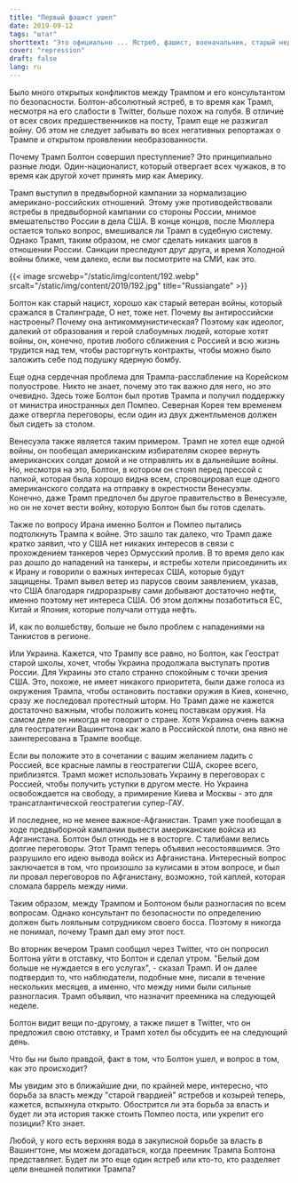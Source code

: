 ```yaml
---
title: "Первый фашист ушел"
date: 2019-09-12
tags: "штат"
shorttext: "Это официально ... Ястреб, фашист, военачальник, старый недовольный холодный воин покидает Трампа ..."
cover: "repression"
draft: false
lang: ru
---
```


Было много открытых конфликтов между Трампом и его консультантом по безопасности. Болтон-абсолютный ястреб, в то время как Трамп, несмотря на его слабости в Twitter, больше похож на голубя. В отличие от всех своих предшественников на посту, Трамп еще не разжигал войну. Об этом не следует забывать во всех негативных репортажах о Трампе и открытом проявлении необразованности.

Почему Трамп Болтон совершил преступление? Это принципиально разные люди. Один-националист, который отвергает всех чужаков, в то время как другой хочет принять мир как Америку. 

Трамп выступил в предвыборной кампании за нормализацию американо-российских отношений. Этому уже противодействовали ястребы в предвыборной кампании со стороны России, мнимое вмешательство России в дела США. В конце концов, после Мюллера остается только вопрос, вмешивался ли Трамп в судебную систему. Однако Трамп, таким образом, не смог сделать никаких шагов в отношении России. Санкции преследуют друг друга, и время Холодной войны ближе, чем далеко, если вы посмотрите на СМИ, как это.

{{< image srcwebp="/static/img/content/192.webp" srcalt="/static/img/content/2019/192.jpg" title="Russiangate" >}}

Болтон как старый нацист, хорошо как старый ветеран войны, который сражался в Сталинграде, О нет, тоже нет. Почему вы антироссийски настроены? Почему она антикоммунистическая? Поэтому как идеолог, далекий от образования и герой слабоумных людей, которые хотят войны, он, конечно, против любого сближения с Россией и всю жизнь трудится над тем, чтобы расторгнуть контракты, чтобы можно было заложить себе под подушку ядерную бомбу. 

Еще одна сердечная проблема для Трампа-расслабление на Корейском полуострове. Никто не знает, почему это так важно для него, но это очевидно. Здесь тоже Болтон был против Трампа и получил поддержку от министра иностранных дел Помпео. Северная Корея тем временем даже отвергла переговоры, если один из двух джентльменов должен был сидеть за столом.

Венесуэла также является таким примером. Трамп не хотел еще одной войны, он пообещал американским избирателям скорее вернуть американских солдат домой и не отправлять их в дальнейшие войны. Но, несмотря на это, Болтон, в котором он стоял перед прессой с папкой, которая была хорошо видна всем, спровоцировал еще одного американского солдата на отправку в окрестности Венесуэлы. Конечно, даже Трамп предпочел бы другое правительство в Венесуэле, но он не хочет вести войну, которую Болтон был бы готов сделать.

Также по вопросу Ирана именно Болтон и Помпео пытались подтолкнуть Трампа к войне. Это зашло так далеко, что Трамп даже кратко заявил, что у США нет никаких интересов в связи с прохождением танкеров через Ормусский пролив. В то время дело как раз дошло до нападений на танкеры, и ястребы хотели присоединить их к Ирану и говорили о важных интересах США, которые будут защищены. Трамп вывел ветер из парусов своим заявлением, указав, что США благодаря гидроразрыву сами добывают достаточно нефти, именно поэтому нет интереса США. Об этом должны позаботиться ЕС, Китай и Япония, которые получали оттуда нефть.

И, как по волшебству, больше не было проблем с нападениями на Танкистов в регионе.

Или Украина. Кажется, что Трампу все равно, но Болтон, как Геострат старой школы, хочет, чтобы Украина продолжала выступать против России. Для Украины это стало странно спокойным с точки зрения США. Это, похоже, не имеет никакого приоритета, были даже голоса из окружения Трампа, чтобы остановить поставки оружия в Киев, конечно, сразу же последовал протестный шторм. Но Трамп даже не кажется достаточно важным, чтобы положить конец поставкам оружия. На самом деле он никогда не говорит о стране. Хотя Украина очень важна для геостратегии Вашингтона как жало в Российской плоти, она явно не заинтересована в Трампе вообще.

Если вы положите это в сочетании с вашим желанием ладить с Россией, все красные лампы в геостратегии США, скорее всего, приблизятся. Трамп может использовать Украину в переговорах с Россией, чтобы получить уступки в другом месте. Но Украина освобождается на свободу, а примирение Киева и Москвы - это для трансатлантической геостратегии супер-ГАУ.

И последнее, но не менее важное-Афганистан. Трамп уже пообещал в ходе предвыборной кампании вывести американские войска из Афганистана. Болтон был отнюдь не в восторге. С талибами велись долгие переговоры. Этот Трамп теперь объявил несостоявшимся. Это разрушило его идею вывода войск из Афганистана. Интересный вопрос заключается в том, что произошло за кулисами в этом вопросе, и был ли провал переговоров по Афганистану, возможно, той каплей, которая сломала баррель между ними.

Таким образом, между Трампом и Болтоном были разногласия по всем вопросам. Однако консультант по безопасности по определению должен быть лояльным сотрудником своего босса. Поэтому я никогда не понимал, почему Трамп дал ему этот пост.

Во вторник вечером Трамп сообщил через Twitter, что он попросил Болтона уйти в отставку, что Болтон и сделал утром. "Белый дом больше не нуждается в его услугах", - сказал Трамп. И он далее подтвердил то, что наблюдатели, подобные мне, писали в течение нескольких месяцев, а именно, что между ними были сильные разногласия. Трамп объявил, что назначит преемника на следующей неделе.

Болтон видит вещи по-другому, а также пишет в Twitter, что он предложил свою отставку, и Трамп хотел бы обсудить ее на следующий день.

Что бы ни было правдой, факт в том, что Болтон ушел, и вопрос в том, как это происходит?

Мы увидим это в ближайшие дни, по крайней мере, интересно, что борьба за власть между "старой гвардией" ястребов и козырей теперь, кажется, вспыхнула открыто. Обострится ли эта борьба за власть и будет ли эта история также стоить Помпео поста, или укрепит его позиции? Кто знает.

Любой, у кого есть верхняя вода в закулисной борьбе за власть в Вашингтоне, мы можем догадаться, когда преемник Трампа Болтона представляет. Будет ли это еще один ястреб или кто-то, кто разделяет цели внешней политики Трампа?
